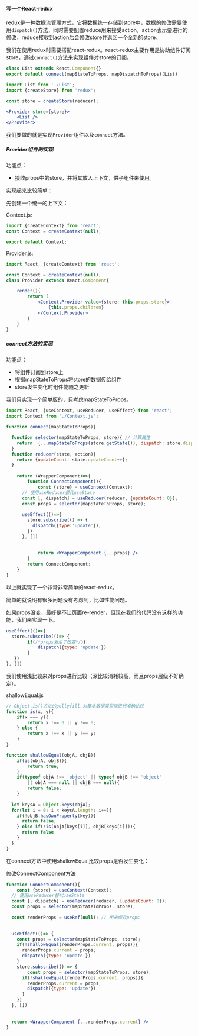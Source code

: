 #### 写一个React-redux

redux是一种数据流管理方式，它将数据统一存储到store中，数据的修改需要使用`dispatch()`方法，同时需要配置reduce用来接受action，action表示要进行的修改，reduce接收到action后会修改store并返回一个全新的store。

我们在使用redux时需要搭配react-redux。react-redux主要作用是协助组件订阅store，通过`connect()`方法来实现组件对store的订阅。

```jsx
class List extends React.Component{}
export default connect(mapStateToProps, mapDispatchToProps)(List)

import List from './List';
import {createStore} from 'redux';

const store = createStore(reducer);

<Provider store={store}>
	<List />
</Provider>
```

我们要做的就是实现`Provider`组件以及`connect`方法。

##### Provider组件的实现

功能点：

* 接收props中的store，并将其放入上下文，供子组件来使用。

实现起来比较简单：

先创建一个统一的上下文：

Context.js:

```jsx
import {createContext} from 'react';
const Context = createContext(null);

export default Context;
```



Provider.js:

```jsx
import React, {createContext} from 'react';

const Context = createContext(null);
class Provider extends React.Component{

	render(){
		return (
			<Context.Provider value={store: this.props.store}>
				{this.props.children}
			</Context.Provider>
		)
	}
}
```



##### connect方法的实现

功能点：

* 将组件订阅到store上
* 根据mapStateToProps将store的数据传给组件
* store发生变化时组件能随之更新

我们只实现一个简单版的，只考虑mapStateToProps。

```jsx
import React, {useContext, useReducer, useEffect} from 'react';
import Context from './Context.js';

function connect(mapStateToProps){

  function selector(mapStateToProps, store){ // 计算属性
    return  {...mapStateToProps(store.getState()), dispatch: store.dispatch};
  }
  function reducer(state, action){
    return {updateCount: state.updateCount++};
  }
  
	return (WrapperComponent)=>{
		function ConnectComponent(){
			const {store} = useContext(Context);
      // 使用useReducer替代useState
      const [, dispatch] = useReducer(reducer, {updateCount: 0});
      const props = selector(mapStateToProps, store);
      
      useEffect(()=>{
        store.subscribe(() => {
          dispatch({type:'update'});
        })
      }, [])
      
      
			return <WrapperComponent {...props} />
		}
		return ConnectComponent;
	}
}
```

以上就实现了一个非常非常简单的react-redux。

简单的就说明有很多问题没有考虑到，比如性能问题。

如果props没变，最好是不让页面re-render，但现在我们的代码没有这样的功能，我们来实现一下。

```jsx
useEffect(()=>{
  store.subscribe(()=> {
  		if(/*props发生了改变*/){
  			dispatch({type: 'update'})
  		}
   })
}, [])
```

我们使用浅比较来对props进行比较（深比较消耗较高，而且props层级不好确定）。

shallowEqual.js

```js
// Object.is()方法的pollyfill,对基本数据类型能进行准确比较
function is(x, y){
	if(x === y){
		return x !== 0 || y !== 0;
	} else {
		return x !== x || y !== y;
	}
}

function shallowEqual(objA, objB){
	if(is(objA, objB)){
		return true;
	}
	if(typeof objA !== 'object' || typeof objB !== 'object' 
		|| objA === null || objB === null){
		return false;
	}
  
  let keysA = Object.keys(objA);
  for(let i = 0; i < keysA.length; i++){
    if(!objB.hasOwnProperty(key)){
      return false;
    } else if(!is(objA[keys[i]], objB[keys[i]])){
      return false
    }
  }
}
```

在connect方法中使用shallowEqual比较props是否发生变化：

修改ConnectComponent方法

```jsx
function ConnectComponent(){
	const {store} = useContext(Context);
  // 使用useReducer替代useState
  const [, dispatch] = useReducer(reducer, {updateCount: 0});
  const props = selector(mapStateToProps, store);
      
  const renderProps = useRef(null); // 用来保存props
  

  useEffect(()=> {
  	const props = selector(mapStateToProps, store);
  	if(!shallowEqual(renderProps.current, props)){
      renderProps.current = props;
      dispatch({type: 'update'})
    }
    store.subscribe(() => {
    	const props = selector(mapStateToProps, store);
      if(!shallowEqual(renderProps.current, props)){
        renderProps.current = props;
        dispatch({type: 'update'})
      }
    })
  }, [])
      
      
  return <WrapperComponent {...renderProps.current} />
}

```

